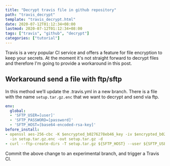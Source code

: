 ```yaml
---
title: "Decrypt travis file in github repository"
path: "travis_decrypt"
template: "travis_decrypt.html"
date: 2020-07-12T01:12:34+08:00
lastmod: 2020-07-12T01:12:34+08:00
tags: ["travis", "github", "decrypt"]
categories: ["tutorial"]
---
```

Travis is a very popular CI service and offers a feature for file encryption to keep your secrets.
At the moment it's not straight forward to decrypt files and therefore I'm going to provide a workaround in this post.
## Workaround send a file with ftp/sftp

In this method we’ll update the .travis.yml in a new branch. There is a file with the name `setup.tar.gz.enc` that we want to decrypt and send via ftp.

```yml
env:
  global:
  - 'SFTP_USER=[user]'
  - 'SFTP_PASSWORD=[password]'
  - 'SFTP_HOST=[base64-encoded-rsa-key]'
before_install:
- openssl aes-256-cbc -K $encrypted_b0276278eb46_key -iv $encrypted_b0276278eb46_iv
  -in setup.tar.gz.enc -out setup.tar.gz -d
- curl --ftp-create-dirs -T setup.tar.gz ${SFTP_HOST} --user ${SFTP_USER}:${SFTP_PASSWORD}
```

Commit the above change to an experimental branch, and trigger a Travis CI.
